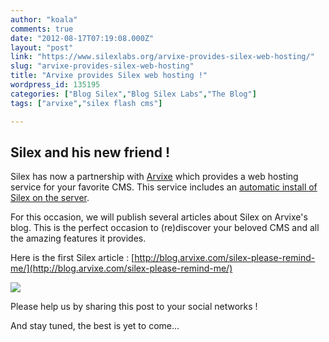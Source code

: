 ```yaml
---
author: "koala"
comments: true
date: "2012-08-17T07:19:08.000Z"
layout: "post"
link: "https://www.silexlabs.org/arvixe-provides-silex-web-hosting/"
slug: "arvixe-provides-silex-web-hosting"
title: "Arvixe provides Silex web hosting !"
wordpress_id: 135195
categories: ["Blog Silex","Blog Silex Labs","The Blog"]
tags: ["arvixe","silex flash cms"]

---
```

## Silex and his new friend !


Silex has now a partnership with [Arvixe](http://www.arvixe.com/) which provides a web hosting service for your favorite CMS.
This service includes an [automatic install of Silex on the server](http://www.arvixe.com/2933-265-1-284.html).

For this occasion, we will publish several articles about Silex on Arvixe's blog.
This is the perfect occasion to (re)discover your beloved CMS and all the amazing features it provides.

Here is the first Silex article : [http://blog.arvixe.com/silex-please-remind-me/](http://blog.arvixe.com/silex-please-remind-me/)

[![](https://www.silexlabs.org/wp-content/uploads/2012/08/Silex_article_on_Arvixe-687x496.png)](http://blog.arvixe.com/silex-please-remind-me/)

Please help us by sharing this post to your social networks !

And stay tuned, the best is yet to come…

